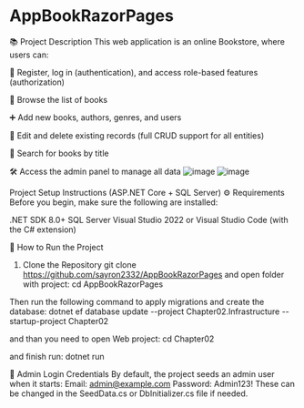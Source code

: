 # AppBookRazorPages
📚 Project Description 
This web application is an online Bookstore, where users can:

🔐 Register, log in (authentication), and access role-based features (authorization)

📖 Browse the list of books

➕ Add new books, authors, genres, and users

📝 Edit and delete existing records (full CRUD support for all entities)

🔎 Search for books by title

🛠 Access the admin panel to manage all data
![image](https://github.com/user-attachments/assets/6a2e3ba5-039b-4701-949b-e0fd85499186)
![image](https://github.com/user-attachments/assets/6aec5d1f-3409-4b9f-8055-7a30242c0ca8)


Project Setup Instructions (ASP.NET Core + SQL Server)
⚙️ Requirements
Before you begin, make sure the following are installed:

.NET SDK 8.0+
SQL Server
Visual Studio 2022 or Visual Studio Code (with the C# extension)

🔧 How to Run the Project
1. Clone the Repository
git clone https://github.com/sayron2332/AppBookRazorPages
and open folder with project: cd AppBookRazorPages


Then run the following command to apply migrations and create the database:
dotnet ef database update --project Chapter02.Infrastructure --startup-project Chapter02

and than you need to open Web project: cd Chapter02

and finish run: dotnet run

🔑 Admin Login Credentials
By default, the project seeds an admin user when it starts:
Email: admin@example.com
Password: Admin123!
These can be changed in the SeedData.cs or DbInitializer.cs file if needed.
